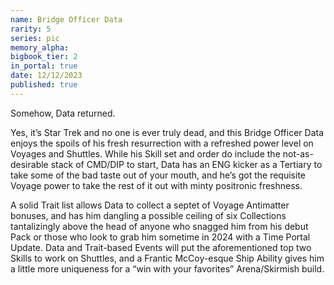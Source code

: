 ```yaml
---
name: Bridge Officer Data
rarity: 5
series: pic
memory_alpha:
bigbook_tier: 2
in_portal: true
date: 12/12/2023
published: true
---
```


Somehow, Data returned.

Yes, it’s Star Trek and no one is ever truly dead, and this Bridge Officer Data enjoys the spoils of his fresh resurrection with a refreshed power level on Voyages and Shuttles. While his Skill set and order do include the not-as-desirable stack of CMD/DIP to start, Data has an ENG kicker as a Tertiary to take some of the bad taste out of your mouth, and he’s got the requisite Voyage power to take the rest of it out with minty positronic freshness.

A solid Trait list allows Data to collect a septet of Voyage Antimatter bonuses, and has him dangling a possible ceiling of six Collections tantalizingly above the head of anyone who snagged him from his debut Pack or those who look to grab him sometime in 2024 with a Time Portal Update. Data and Trait-based Events will put the aforementioned top two Skills to work on Shuttles, and a Frantic McCoy-esque Ship Ability gives him a little more uniqueness for a “win with your favorites” Arena/Skirmish build.
